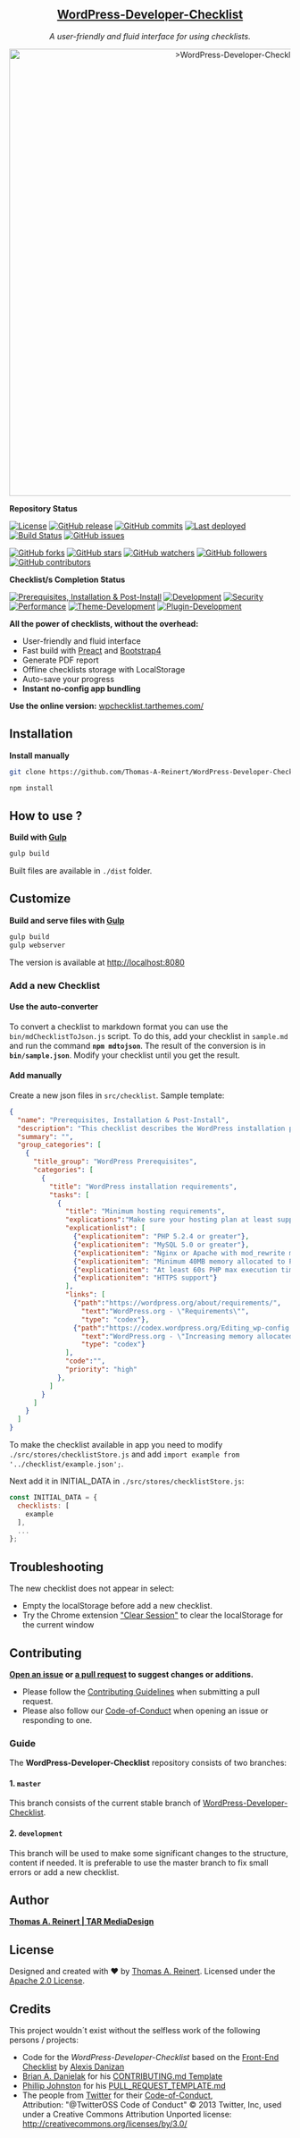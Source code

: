 <h2 align="center"><a href="https://github.com/Thomas-A-Reinert/WordPress-Developer-Checklist">WordPress-Developer-Checklist</a></h2>

<p align="center">
  <em>A user-friendly and fluid interface for using checklists.</em>
</p>
<p align="center">
    <a href="https://github.com/Thomas-A-Reinert/WordPress-Developer-Checklist" target="_blank" rel="noopener noreferrer">
        <img alt=">WordPress-Developer-Checklist" title=">WordPress-Developer-Checklist" src="dist/img/WordPress-Developer-Checklist-Animation.apng" width="800">
    </a>
</p>

**Repository Status**

[![License](https://img.shields.io/badge/License-Apache%202.0-red.svg?style=flat-square)](https://opensource.org/licenses/Apache-2.0)
[![GitHub release](https://img.shields.io/github/release/Thomas-A-Reinert/WordPress-Developer-Checklist.svg?style=flat-square)](https://GitHub.com/Thomas-A-Reinert/WordPress-Developer-Checklist/releases/)
[![GitHub commits](https://img.shields.io/github/commits-since/Thomas-A-Reinert/WordPress-Developer-Checklist/1.0.0.svg?style=flat-square)](https://GitHub.com/Thomas-A-Reinert/WordPress-Developer-Checklist/commit/)
[![Last deployed](https://img.shields.io/github/last-commit/Thomas-A-Reinert/WordPress-Developer-Checklist/master.svg?label=last%20deployed&style=flat-square)](https://github.com/Thomas-A-Reinert/WordPress-Developer-Checklist/commits/master)
[![Build Status](https://travis-ci.org/Thomas-A-Reinert/WordPress-Developer-Checklist.svg?branch=master&style=flat-square)](https://travis-ci.org/Thomas-A-Reinert/WordPress-Developer-Checklist)
[![GitHub issues](https://img.shields.io/github/issues/Thomas-A-Reinert/WordPress-Developer-Checklist.svg?style=flat-square)](https://github.com/Thomas-A-Reinert/WordPress-Developer-Checklist/issues)

[![GitHub forks](https://img.shields.io/github/forks/Thomas-A-Reinert/WordPress-Developer-Checklist.svg?style=flat-square&label=Fork&maxAge=2592000)](https://GitHub.com/Thomas-A-Reinert/WordPress-Developer-Checklist/network/)
[![GitHub stars](https://img.shields.io/github/stars/Thomas-A-Reinert/WordPress-Developer-Checklist.svg?style=flat-square)](https://github.com/Thomas-A-Reinert/WordPress-Developer-Checklist/stargazers)
[![GitHub watchers](https://img.shields.io/github/watchers/Thomas-A-Reinert/WordPress-Developer-Checklist.svg?style=flat-square&label=Watch&maxAge=2592000)](https://GitHub.com/Thomas-A-Reinert/WordPress-Developer-Checklist/watchers/)
[![GitHub followers](https://img.shields.io/github/followers/Thomas-A-Reinert.svg?style=flat-square&label=Follow&maxAge=2592000)](https://github.com/Thomas-A-Reinert?tab=followers)
[![GitHub contributors](https://img.shields.io/github/contributors/Thomas-A-Reinert/WordPress-Developer-Checklist.svg)](https://GitHub.com/Thomas-A-Reinert/WordPress-Developer-Checklist/graphs/contributors/)




**Checklist/s Completion Status**

[![Prerequisites, Installation & Post-Install](https://img.shields.io/badge/Prerequisites%2C%20Installation%20%26%20Post--Install-80%25-yellowgreen.svg?style=flat-square)]()
[![Development](https://img.shields.io/badge/Development-0%25-%23f00.svg?style=flat-square)]()
[![Security](https://img.shields.io/badge/Security-0%25-%23f00.svg?style=flat-square)]()
[![Performance](https://img.shields.io/badge/Performance-0%25-%23f00.svg?style=flat-square)]()
[![Theme-Development](https://img.shields.io/badge/Theme--Development-0%25-%23f00.svg?style=flat-square)]()
[![Plugin-Development](https://img.shields.io/badge/Plugin--Development-0%25-%23f00.svg?style=flat-square)]()


**All the power of checklists, without the overhead:**
 - User-friendly and fluid interface
 - Fast build with [Preact](https://github.com/developit/preact) and [Bootstrap4](https://github.com/twbs)
 - Generate PDF report
 - Offline checklists storage with LocalStorage
 - Auto-save your progress
 - **Instant no-config app bundling**


**Use the online version:**
[wpchecklist.tarthemes.com/](https://wpchecklist.tarthemes.com)


## Installation

**Install manually**

```bash
git clone https://github.com/Thomas-A-Reinert/WordPress-Developer-Checklist.git

npm install
```

## How to use ?

**Build with [Gulp](https://github.com/gulpjs/gulp)**
```bash
gulp build
```
Built files are available in `./dist` folder.

## Customize

**Build and serve files with [Gulp](https://github.com/gulpjs/gulp)**
```bash
gulp build
gulp webserver
```

The version is available at [http://localhost:8080](http://localhost:8080)

### Add a new Checklist

#### Use the auto-converter

To convert a checklist to markdown format you can use the `bin/mdChecklistToJson.js` script.
To do this, add your checklist in `sample.md` and run the command **`npm mdtojson`**.
The result of the conversion is in **`bin/sample.json`**. Modify your checklist until you get the result.

#### Add manually

Create a new json files in `src/checklist`.
Sample template:
```json
{
  "name": "Prerequisites, Installation & Post-Install",
  "description": "This checklist describes the WordPress installation prerequisites and installation process as well as post-install tasks.",
  "summary": "",
  "group_categories": [
    {
      "title_group": "WordPress Prerequisites",
      "categories": [
        {
          "title": "WordPress installation requirements",
          "tasks": [
            {
              "title": "Minimum hosting requirements",
              "explications":"Make sure your hosting plan at least supports the following setup. But you should make sure you fulfill the recommended setup. Note: Administrative tasks may consume much more memory!",
              "explicationlist": [
                {"explicationitem": "PHP 5.2.4 or greater"},
                {"explicationitem": "MySQL 5.0 or greater"},
                {"explicationitem": "Nginx or Apache with mod_rewrite module"},
                {"explicationitem": "Minimum 40MB memory allocated to PHP for a single sites (at least 64MB for multisite)"},
                {"explicationitem": "At least 60s PHP max execution time"},
                {"explicationitem": "HTTPS support"}
              ],
              "links": [
                {"path":"https://wordpress.org/about/requirements/",
                  "text":"WordPress.org - \"Requirements\"",
                  "type": "codex"},
                {"path":"https://codex.wordpress.org/Editing_wp-config.php#Increasing_memory_allocated_to_PHP",
                  "text":"WordPress.org - \"Increasing memory allocated to PHP\"",
                  "type": "codex"}
              ],
              "code":"",
              "priority": "high"
            },
          ]
        }
      ]
    }
  ]
}
```

To make the checklist available in app you need to modify `./src/stores/checklistStore.js`
and add `import example from '../checklist/example.json';`.

Next add it in INITIAL_DATA in `./src/stores/checklistStore.js`:
```js
const INITIAL_DATA = {
  checklists: [
    example
  ],
  ...
};
```

## Troubleshooting

The new checklist does not appear in select:
 - Empty the localStorage before add a new checklist.
 - Try the Chrome extension ["Clear Session"](https://chrome.google.com/webstore/detail/clear-session/maejjihldgmkjlfmgpgoebepjchengka) to clear the localStorage for the current window

## Contributing

**[Open an issue](https://github.com/Thomas-A-Reinert/WordPress-Developer-Checklist/issues/new) or [a pull request](https://github.com/Thomas-A-Reinert/WordPress-Developer-Checklist/compare) to suggest changes or additions.**

- Please follow the [Contributing Guidelines](https://github.com/Thomas-A-Reinert/WordPress-Developer-Checklist/blob/master/CONTRIBUTING.md) when submitting a pull request.
- Please also follow our [Code-of-Conduct](https://github.com/Thomas-A-Reinert/WordPress-Developer-Checklist/blob/master/CODE-OF-CONDUCT.md) when opening an issue or responding to one.


### Guide

The **WordPress-Developer-Checklist** repository consists of two branches:

#### 1. `master`

This branch consists of the current stable branch of [WordPress-Developer-Checklist](https://github.com/Thomas-A-Reinert/WordPress-Developer-Checklist).

#### 2. `development`

This branch will be used to make some significant changes to the structure, content if needed. It is preferable to use the master branch to fix small errors or add a new checklist.



## Author

**[Thomas A. Reinert | TAR MediaDesign](https://github.com/Thomas-A-Reinert/)**
<!--
## Contributors

This project exists thanks to all the people who contribute. -->

## License

Designed and created with ♥ by [Thomas A. Reinert](https://www.tarcgn.de/portfolio/). Licensed under the [Apache 2.0 License](https://www.apache.org/licenses/LICENSE-2.0).

## Credits
This project wouldn´t exist without the selfless work of the following persons / projects:
- Code for the *WordPress-Developer-Checklist* based on the [Front-End Checklist](https://github.com/AlexisDanizan/Checklist-Tools-Website) by [Alexis Danizan](https://github.com/AlexisDanizan/)
- [Brian A. Danielak](https://gist.github.com/briandk) for his [CONTRIBUTING.md Template](https://gist.github.com/briandk/3d2e8b3ec8daf5a27a62)
- [Phillip Johnston](https://github.com/phillipjohnston) for his [PULL_REQUEST_TEMPLATE.md](https://github.com/embeddedartistry/embedded-resources/blob/master/docs/PULL_REQUEST_TEMPLATE_example.md)
- The people from [Twitter](https://github.com/twitter) for their [Code-of-Conduct](https://github.com/twitter/code-of-conduct),<br>
Attribution: "@TwitterOSS Code of Conduct" © 2013 Twitter, Inc, used under a Creative Commons Attribution Unported license: http://creativecommons.org/licenses/by/3.0/
